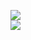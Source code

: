 [![](https://img.shields.io/badge/Made%20With-Github%20Spray-lightgrey.svg?style=for-the-badge&logo=github)](https://github.com/Annihil/github-spray#5466)  
[![](https://i.imgur.com/2DrTn0Z.gif)](https://github.com/Annihil/github-spray)